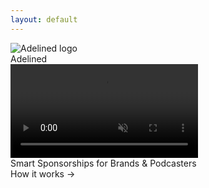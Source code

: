 ```yaml
---
layout: default
---
```


<div class="grid">
  <div class="quad quad1">
    <div class="logo-container">
      <img src="{{ '/assets/images/adelined_A1_notext.png' | relative_url }}" alt="Adelined logo" class="logo">
      <div class="brand-text">Adelined</div>
    </div>
  </div>

  <div class="quad quad2">
    <video id="heroVideo" autoplay muted loop playsinline class="hero-video">
      <source src="{{ '/assets/videos/morning_purple_coffee.mp4' | relative_url }}" type="video/mp4">
    </video>
  </div>

  <div class="quad quad3">
    <div class="text-block">Smart Sponsorships for Brands & Podcasters</div>
  </div>

  <div class="quad quad4">
    <div class="text-block">How it works →</div>
  </div>
</div>

<script>
  window.addEventListener("DOMContentLoaded", () => {
    const video = document.getElementById("heroVideo");
    if (video) {
      video.playbackRate = 0.3;
    }
  });
</script>